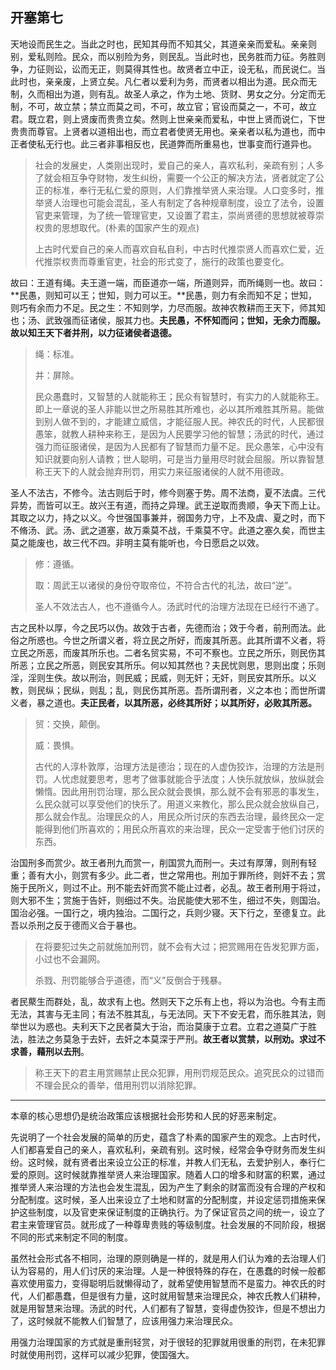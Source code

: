 ## 开塞第七



天地设而民生之。当此之时也，民知其母而不知其父，其道亲亲而爱私。亲亲则别，爱私则险。民众，而以别险为务，则民乱。当此时也，民务胜而力征。务胜则争，力征则讼，讼而无正，则莫得其性也。故贤者立中正，设无私，而民说仁。当此时也，亲亲废，上贤立矣。凡仁者以爱利为务，而贤者以相出为道。民众而无制，久而相出为道，则有乱。故圣人承之，作为土地、货财、男女之分。分定而无制，不可，故立禁；禁立而莫之司，不可，故立官；官设而莫之一，不可，故立君。既立君，则上贤废而贵贵立矣。然则上世亲亲而爱私，中世上贤而说仁，下世贵贵而尊官。上贤者以道相出也，而立君者使贤无用也。亲亲者以私为道也，而中正者使私无行也。此三者非事相反也，民道弊而所重易也，世事变而行道异也。

>  社会的发展史，人类刚出现时，爱自己的亲人，喜欢私利，亲疏有别；人多了就会相互争夺财物，发生纠纷，需要一个公正的解决方法，贤者就定了公正的标准，奉行无私仁爱的原则，人们靠推举贤人来治理。人口变多时，推举贤人治理也可能会混乱，圣人有制定了各种规章制度，设立了法令，设置官吏来管理，为了统一管理官吏，又设置了君主，崇尚贤德的思想就被尊崇权贵的思想取代。(朴素的国家产生的观点)
>
> 上古时代爱自己的亲人而喜欢自私自利，中古时代推崇贤人而喜欢仁爱，近代推崇权贵而尊重官吏，社会的形式变了，施行的政策也要变化。

故曰：王道有绳。夫王道一端，而臣道亦一端，所道则异，而所绳则一也。故曰：**民愚，则知可以王；世知，则力可以王。**民愚，则力有余而知不足；世知，则巧有余而力不足。民之生：不知则学，力尽而服。故神农教耕而王天下，师其知也；汤、武致强而征诸侯，服其力也。**夫民愚，不怀知而问；世知，无余力而服。故以知王天下者并刑，以力征诸侯者退德。**

> 绳：标准。
>
> 并：屏除。
>
>  
>
> 民众愚蠢时，又智慧的人就能称王；民众有智慧时，有实力的人就能称王。即上一章说的圣人非能以世之所易胜其所难也，必以其所难胜其所易。能做到别人做不到的，才能建立威信，才能征服人民。神农氏的时代，人民都很愚笨，就教人耕种来称王，是因为人民要学习他的智慧；汤武的时代，通过强力而征服诸侯，是因为人民都有了智慧而力量不足。民众愚笨，心中没有知识就要向别人请教；世人聪明，可是当力量用尽时就会屈服。所以靠智慧称王天下的人就会抛弃刑罚，用实力来征服诸侯的人就不用德政。

圣人不法古，不修今。法古则后于时，修今则塞于势。周不法商，夏不法虞。三代异势，而皆可以王。故兴王有道，而持之异理。武王逆取而贵顺，争天下而上让。其取之以力，持之以义。今世强国事兼并，弱国务力守，上不及虞、夏之时，而下不脩汤、武。汤、武之道塞，故万乘莫不战，千乘莫不守。此道之塞久矣，而世主莫之能废也，故三代不四。非明主莫有能听也，今日愿启之以效。

> 修：遵循。
>
> 取：周武王以诸侯的身份夺取帝位，不符合古代的礼法，故曰“逆”。
>
>  
>
> 圣人不效法古人，也不遵循今人。汤武时代的治理方法现在已经行不通了。

古之民朴以厚，今之民巧以伪。故效于古者，先德而治；效于今者，前刑而法。此俗之所惑也。今世之所谓义者，将立民之所好，而废其所恶。此其所谓不义者，将立民之所恶，而废其所乐也。二者名贸实易，不可不察也。立民之所乐，则民伤其所恶；立民之所恶，则民安其所乐。何以知其然也？夫民忧则思，思则出度；乐则淫，淫则生佚。故以刑治，则民威；民威，则无奸；无奸，则民安其所乐。以义教，则民纵；民纵，则乱；乱，则民伤其所恶。吾所谓刑者，义之本也；而世所谓义者，暴之道也。**夫正民者，以其所恶，必终其所好；以其所好，必败其所恶。**

> 贸：交换，颠倒。
>
> 威：畏惧。
>
>  
>
> 古代的人淳朴敦厚，治理方法是德治；现在的人虚伪狡诈，治理的方法是刑罚。人忧虑就要思考，思考了做事就能合乎法度；人快乐就放纵，放纵就会懒惰。因此用刑罚治理，那么民众就会畏惧，那么就不会有邪恶的事发生，么民众就可以享受他们的快乐了。用道义来教化，那么民众就会放纵自己，那么就会作乱。治理民众的人，用民众所讨厌的东西去治理，最终民众一定能得到他们所喜欢的；用民众所喜欢的来治理，民众一定受害于他们讨厌的东西。

治国刑多而赏少。故王者刑九而赏一，削国赏九而刑一。夫过有厚薄，则刑有轻重；善有大小，则赏有多少。此二者，世之常用也。刑加于罪所终，则奸不去；赏施于民所义，则过不止。刑不能去奸而赏不能止过者，必乱。故王者刑用于将过，则大邪不生；赏施于告奸，则细过不失。治民能使大邪不生，细过不失，则国治。国治必强。一国行之，境内独治。二国行之，兵则少寝。天下行之，至德复立。此吾以杀刑之反于德而义合于暴也。

> 在将要犯过失之前就施加刑罚，就不会有大过；把赏赐用在告发犯罪方面，小过也不会漏网。
>
> 杀戮、刑罚能够合乎道德，而“义”反倒合于残暴。

者民藂生而群处，乱，故求有上也。然则天下之乐有上也，将以为治也。今有主而无法，其害与无主同；有法不胜其乱，与无法同。天下不安无君，而乐胜其法，则举世以为惑也。夫利天下之民者莫大于治，而治莫康于立君。立君之道莫广于胜法，胜法之务莫急于去奸，去奸之本莫深于严刑。**故王者以赏禁，以刑劝。求过不求善，藉刑以去刑**。

> 称王天下的君主用赏赐禁止民众犯罪，用刑罚规范民众。追究民众的过错而不理会民众的善举，借用刑罚以消除犯罪。

---

本章的核心思想仍是统治政策应该根据社会形势和人民的好恶来制定。

先说明了一个社会发展的简单的历史，蕴含了朴素的国家产生的观念。上古时代，人们都喜爱自己的亲人，喜欢私利，亲疏有别。这时候，经常会争夺财务而发生纠纷。这时候，就有贤者出来设立公正的标准，并教人们无私，去爱护别人，奉行仁爱的原则。这时候就靠推举贤人来治理国家。随着人口的增多和财富的积累，通过推举贤人来治理的方法也会发生混乱，因为产生了剩余的财富而没有合理的产权和分配制度。这时候，圣人出来设立了土地和财富的分配制度，并设定惩罚措施来保护这些制度，以及官吏来保证制度的正确执行。为了保证官员之间的统一，设立了君主来管理官员。就形成了一种尊卑贵贱的等级制度。社会发展的不同阶段，根据不同的形式来制定不同的制度。

虽然社会形式各不相同，治理的原则确是一样的，就是用人们认为难的去治理人们认为容易的，用人们讨厌的来治理。人是一种很特殊的存在，在愚蠢的时候一般都喜欢使用蛮力，变得聪明后就懒得动了，就希望使用智慧而不是蛮力。神农氏的时代，人们都愚蠢，但是很有力量，这时就用智慧来治理民众，神农氏教人们耕种，就是用智慧来治理。汤武的时代，人们都有了智慧，变得虚伪狡诈，但是不想出力了，这时候就不能教人们智慧了，应该用强力来治理民众。

用强力治理国家的方式就是重刑轻赏，对于很轻的犯罪就用很重的刑罚，在未犯罪时就使用刑罚，这样可以减少犯罪，使国强大。


